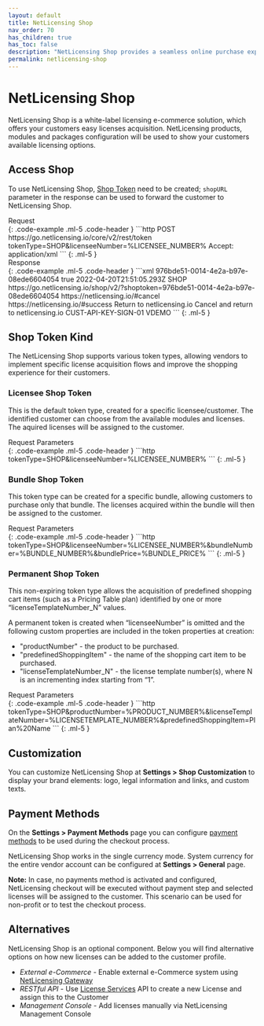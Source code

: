 ```yaml
---
layout: default
title: NetLicensing Shop
nav_order: 70
has_children: true
has_toc: false
description: "NetLicensing Shop provides a seamless online purchase experience, aligned with deployed licensing models."
permalink: netlicensing-shop
---
```


NetLicensing Shop
=================

NetLicensing Shop is a white-label licensing e-commerce solution, which offers your customers easy licenses acquisition. NetLicensing products, modules and packages configuration will be used to show your customers available licensing options.

## Access Shop

To use NetLicensing Shop, [Shop Token](token-services#create-token) need to be created; `shopURL` parameter in the response can be used to forward the customer to NetLicensing Shop.

<div>Request</div>
{: .code-example .ml-5 .code-header }
```http
POST https://go.netlicensing.io/core/v2/rest/token
tokenType=SHOP&licenseeNumber=%LICENSEE_NUMBER%
Accept: application/xml
```
{: .ml-5 }

<div>Response</div>
{: .code-example .ml-5 .code-header }
```xml
<?xml version="1.0" encoding="UTF-8" standalone="yes"?>
<ns2:netlicensing xmlns="http://www.w3.org/2000/09/xmldsig#" xmlns:ns2="http://netlicensing.labs64.com/schema/context">
    <ns2:infos/>
    <ns2:items>
        <ns2:item type="Token">
            <ns2:property name="number">976bde51-0014-4e2a-b97e-08ede6604054</ns2:property>
            <ns2:property name="active">true</ns2:property>
            <ns2:property name="expirationTime">2022-04-20T21:51:05.293Z</ns2:property>
            <ns2:property name="tokenType">SHOP</ns2:property>
            <ns2:property name="shopURL">https://go.netlicensing.io/shop/v2/?shoptoken=976bde51-0014-4e2a-b97e-08ede6604054</ns2:property>
            <ns2:property name="cancelURL">https://netlicensing.io/#cancel</ns2:property>
            <ns2:property name="successURL">https://netlicensing.io/#success</ns2:property>
            <ns2:property name="successURLTitle">Return to netlicensing.io</ns2:property>
            <ns2:property name="cancelURLTitle">Cancel and return to netlicensing.io</ns2:property>
            <ns2:property name="licenseeNumber">CUST-API-KEY-SIGN-01</ns2:property>
            <ns2:property name="vendorNumber">VDEMO</ns2:property>
        </ns2:item>
    </ns2:items>
</ns2:netlicensing>
```
{: .ml-5 }

## Shop Token Kind

The NetLicensing Shop supports various token types, allowing vendors to implement specific license acquisition flows and improve the shopping experience for their customers.

### Licensee Shop Token

This is the default token type, created for a specific licensee/customer. The identified customer can choose from the available modules and licenses. The aquired licenses will be assigned to the customer.

<div>Request Parameters</div>
{: .code-example .ml-5 .code-header }
```http
tokenType=SHOP&licenseeNumber=%LICENSEE_NUMBER%
```
{: .ml-5 }

### Bundle Shop Token

This token type can be created for a specific bundle, allowing customers to purchase only that bundle. The licenses acquired within the bundle will then be assigned to the customer.

<div>Request Parameters</div>
{: .code-example .ml-5 .code-header }
```http
tokenType=SHOP&licenseeNumber=%LICENSEE_NUMBER%&bundleNumber=%BUNDLE_NUMBER%&bundlePrice=%BUNDLE_PRICE%
```
{: .ml-5 }

### Permanent Shop Token

This non-expiring token type allows the acquisition of predefined shopping cart items (such as a Pricing Table plan) identified by one or more “licenseTemplateNumber_N” values.

A permanent token is created when “licenseeNumber” is omitted and the following custom properties are included in the token properties at creation:

- "productNumber" - the product to be purchased.
- "predefinedShoppingItem" - the name of the shopping cart item to be purchased.
- "licenseTemplateNumber_N" - the license template number(s), where N is an incrementing index starting from “1”.

<div>Request Parameters</div>
{: .code-example .ml-5 .code-header }
```http
tokenType=SHOP&productNumber=%PRODUCT_NUMBER%&licenseTemplateNumber=%LICENSETEMPLATE_NUMBER%&predefinedShoppingItem=Plan%20Name
```
{: .ml-5 }


## Customization

You can customize NetLicensing Shop at **Settings > Shop Customization** to display your brand elements: logo, legal information and links, and custom texts.

## Payment Methods

On the **Settings > Payment Methods** page you can configure [payment methods](payment-service-providers) to be used during the checkout process.

NetLicensing Shop works in the single currency mode. System currency for the entire vendor account can be configured at **Settings > General** page.

**Note:** In case, no payments method is activated and configured, NetLicensing checkout will be executed without payment step and selected licenses will be assigned to the customer. This scenario can be used for non-profit or to test the checkout process.

## Alternatives

NetLicensing Shop is an optional component.
Below you will find alternative options on how new licenses can be added to the customer profile.

- *External e-Commerce* - Enable external e-Commerce system using [NetLicensing Gateway](gateway)
- *RESTful API* - Use [License Services](license-services#create-license) API to create a new License and assign this to the Customer
- *Management Console* - Add licenses manually via NetLicensing Management Console
